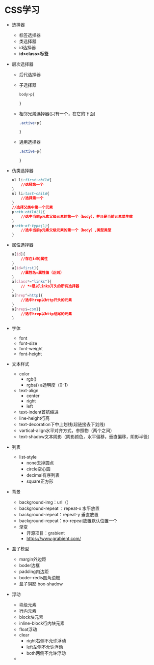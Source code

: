 # CSS学习

* 选择器

  * 标签选择器
  * 类选择器
  * id选择器
  * **id>class>标签**

* 层次选择器

  * 后代选择器

  * 子选择器

    ```css
    body>p{
        
    }
    ```

  * 相邻兄弟选择器(只有一个，在它的下面)

    ```css
    .active+p{
        
    }
    ```

  * 通用选择器

    ```css
    .active~p{
        
    }
    ```

* 伪类选择器

  ```css
  ul li:first-child{
      //选择第一个
  }
  ul li:last-child{
      //选择第一个
  }
  //选择父类中第一个元素
  p:nth-child(1){
      //选中当前p元素父级元素的第一个（body），并且是当前元素菜生效
  }
  p:nth-of-type(1){
      //选中当前p元素父级元素的第一个（body）,类型类型
  }
  ```

* 属性选择器

  ```css
  a[id]{
      //存在id的属性
  }
  a[id=first]{
      //属性名=属性值（正则）
  }
  a[class*="links"]{
      // *=是以links开头的所有选择器
  }
  a[hrep^=http]{
      //选中hrep以http开头的元素
  } 
  a[hrep$=com]{
      //选中hrep以http结尾的元素
  }  
  ```

* 字体

  * font
  * font-size
  * font-weight
  * font-height

* 文本样式

  * color
    * rgb()
    * rgba() a透明度（0-1）
  * text-align
    * center
    * right
    * left
  * text-indent首航缩进
  * line-height行高
  * text-decoration下中上划线(超链接去下划线)
  * vartical-align水平对齐方式，参照物（两个之间）
  * text-shadow文本阴影（阴影颜色，水平偏移，垂直偏移，阴影半径）

* 列表

  * list-style
    * none去掉圆点
    * circle空心圆
    * decimal有序列表
    * square正方形

* 背景

  * background-img：url（）
  * background-repeat ：repeat-x 水平放置
  * background-repeat：repeat-y 垂直放置
  * background-repeat：no-repeat放置默认位置一个
  * 渐变
    * 开源项目：grabient
    * https://www.grabient.com/

* 盒子模型

  * margin外边距
  * boder边框
  * padding内边距
  * boder-redis圆角边框
  * 盒子阴影 box-shadow

* 浮动

  * 块级元素
  * 行内元素
  * block块元素
  * inline-block行内块元素
  * float浮动
  * clear
    * right右侧不允许浮动
    * left左侧不允许浮动
    * both两侧不允许浮动
  * 
